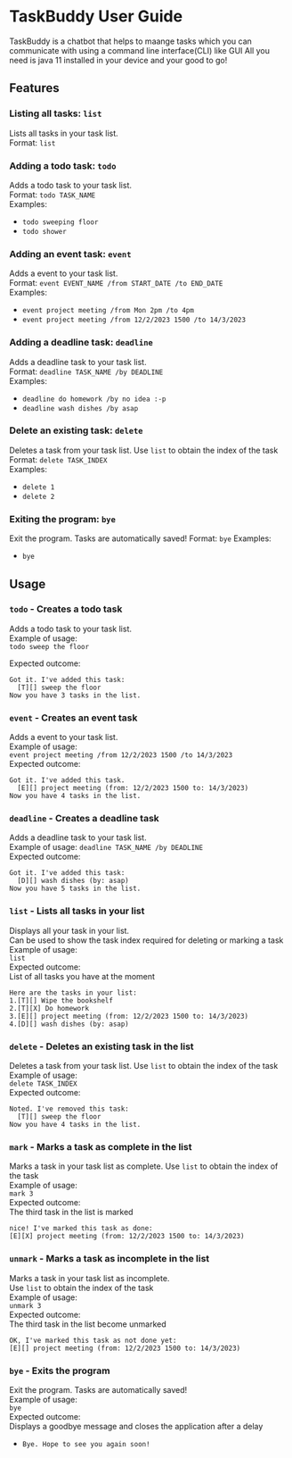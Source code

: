 # TaskBuddy User Guide
TaskBuddy is a chatbot that helps to maange tasks which you can communicate with using a command line interface(CLI) like GUI
All you need is java 11 installed in your device and your good to go!

## Features 

### Listing all tasks: ```list```
Lists all tasks in your task list.  
Format: ```list```

### Adding a todo task: ```todo```
Adds a todo task to your task list.  
Format: ```todo TASK_NAME```  
Examples:
* ```todo sweeping floor```  
* ```todo shower```

### Adding an event task: ```event```
Adds a event to your task list.  
Format: ```event EVENT_NAME /from START_DATE /to END_DATE ```  
Examples:
* ```event project meeting /from Mon 2pm /to 4pm```  
* ```event project meeting /from 12/2/2023 1500 /to 14/3/2023```

### Adding a deadline task: ```deadline```
Adds a deadline task to your task list.  
Format: ```deadline TASK_NAME /by DEADLINE```  
Examples:
* ```deadline do homework /by no idea :-p``` 
* ```deadline wash dishes /by asap```

### Delete an existing task: ```delete```  
Deletes a task from your task list. Use ```list``` to obtain the index of the task  
Format: ```delete TASK_INDEX```  
Examples:
* ```delete 1```
* ```delete 2```

### Exiting the program: ```bye```
Exit the program. Tasks are automatically saved!
Format: ```bye```
Examples:
* ```bye```

## Usage

### `todo` - Creates a todo task
Adds a todo task to your task list.  
Example of usage:   
```todo sweep the floor```

Expected outcome:
```
Got it. I've added this task:
  [T][] sweep the floor
Now you have 3 tasks in the list.
```

  
### `event` - Creates an event task
Adds a event to your task list.  
Example of usage:  
```event project meeting /from 12/2/2023 1500 /to 14/3/2023```  
Expected outcome:
```
Got it. I've added this task.
  [E][] project meeting (from: 12/2/2023 1500 to: 14/3/2023)
Now you have 4 tasks in the list.
```

### `deadline` - Creates a deadline task
Adds a deadline task to your task list.  
Example of usage:
```deadline TASK_NAME /by DEADLINE```    
Expected outcome:
```
Got it. I've added this task:
  [D][] wash dishes (by: asap)
Now you have 5 tasks in the list.
```

### `list` - Lists all tasks in your list
Displays all your task in your list.  
Can be used to show the task index required for deleting or marking a task  
Example of usage:  
```list```  
Expected outcome:  
List of all tasks you have at the moment  
```
Here are the tasks in your list:
1.[T][] Wipe the bookshelf
2.[T][X] Do homework
3.[E][] project meeting (from: 12/2/2023 1500 to: 14/3/2023)
4.[D][] wash dishes (by: asap)
```

### `delete` - Deletes an existing task in the list
Deletes a task from your task list. Use ```list``` to obtain the index of the task  
Example of usage:  
```delete TASK_INDEX```  
Expected outcome:
```
Noted. I've removed this task:
  [T][] sweep the floor
Now you have 4 tasks in the list.
```

### `mark` - Marks a task as complete in the list
Marks a task in your task list as complete. Use ```list``` to obtain the index of the task  
Example of usage:  
```mark 3```  
Expected outcome:  
The third task in the list is marked
```
nice! I've marked this task as done:
[E][X] project meeting (from: 12/2/2023 1500 to: 14/3/2023)
```

### `unmark` - Marks a task as incomplete in the list
Marks a task in your task list as incomplete.    
Use ```list``` to obtain the index of the task  
Example of usage:  
```unmark 3```  
Expected outcome:  
The third task in the list become unmarked
```
OK, I've marked this task as not done yet:
[E][] project meeting (from: 12/2/2023 1500 to: 14/3/2023)
```

### `bye` - Exits the program
Exit the program. Tasks are automatically saved!  
Example of usage:  
```bye```  
Expected outcome:  
Displays a goodbye message and closes the application after a delay
* ```Bye. Hope to see you again soon!```